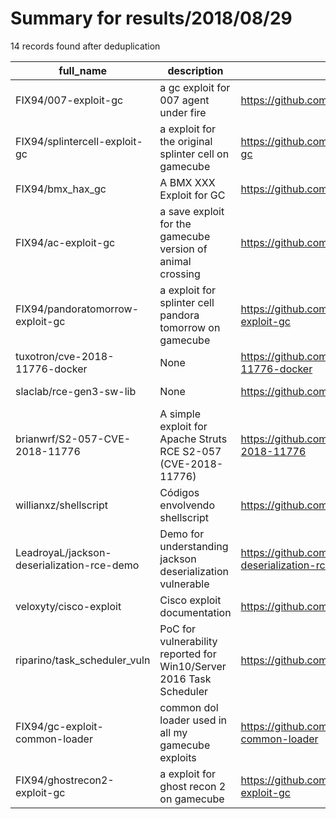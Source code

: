 
# Summary for results/2018/08/29
    
14 records found after deduplication

| full_name | description | html_url | matched_list | matched_count | pushed_at | size | stargazers_count | language | forks_count |
|--------------------------------------------|---------------------------------------------------------------------|---------------------------------------------------------------|-----------------------------|-----------------|---------------------------|--------|--------------------|------------|---------------|
| FIX94/007-exploit-gc | a gc exploit for 007 agent under fire | https://github.com/FIX94/007-exploit-gc | ['exploit'] | 1 | 2018-08-29 23:32:18+00:00 | 307 | 11 | C | 3 |
| FIX94/splintercell-exploit-gc | a exploit for the original splinter cell on gamecube | https://github.com/FIX94/splintercell-exploit-gc | ['exploit'] | 1 | 2018-08-29 21:27:29+00:00 | 307 | 12 | C | 2 |
| FIX94/bmx_hax_gc | A BMX XXX Exploit for GC | https://github.com/FIX94/bmx_hax_gc | ['exploit'] | 1 | 2018-08-29 23:01:40+00:00 | 304 | 7 | C | 3 |
| FIX94/ac-exploit-gc | a save exploit for the gamecube version of animal crossing | https://github.com/FIX94/ac-exploit-gc | ['exploit'] | 1 | 2018-08-29 21:19:55+00:00 | 689 | 13 | Assembly | 3 |
| FIX94/pandoratomorrow-exploit-gc | a exploit for splinter cell pandora tomorrow on gamecube | https://github.com/FIX94/pandoratomorrow-exploit-gc | ['exploit'] | 1 | 2018-08-29 20:31:31+00:00 | 315 | 4 | C | 3 |
| tuxotron/cve-2018-11776-docker | None | https://github.com/tuxotron/cve-2018-11776-docker | ['cve-2'] | 1 | 2018-08-29 17:58:27+00:00 | 12402 | 3 | Go | 0 |
| slaclab/rce-gen3-sw-lib | None | https://github.com/slaclab/rce-gen3-sw-lib | ['rce'] | 1 | 2018-08-29 20:05:12+00:00 | 5566 | 0 | C | 1 |
| brianwrf/S2-057-CVE-2018-11776 | A simple exploit for Apache Struts RCE S2-057 (CVE-2018-11776) | https://github.com/brianwrf/S2-057-CVE-2018-11776 | ['cve-2', 'exploit', 'rce'] | 3 | 2018-08-29 00:03:56+00:00 | 3 | 15 | Python | 4 |
| willianxz/shellscript | Códigos envolvendo shellscript | https://github.com/willianxz/shellscript | ['shellcode'] | 1 | 2018-08-29 00:59:34+00:00 | 65 | 0 | Shell | 0 |
| LeadroyaL/jackson-deserialization-rce-demo | Demo for understanding jackson deserialization vulnerable | https://github.com/LeadroyaL/jackson-deserialization-rce-demo | ['rce'] | 1 | 2018-08-29 12:49:57+00:00 | 0 | 1 | | 0 |
| veloxyty/cisco-exploit | Cisco exploit documentation | https://github.com/veloxyty/cisco-exploit | ['exploit'] | 1 | 2018-08-29 16:06:33+00:00 | 6 | 4 | Python | 1 |
| riparino/task_scheduler_vuln | PoC for vulnerability reported for Win10/Server 2016 Task Scheduler | https://github.com/riparino/task_scheduler_vuln | ['vulnerability poc'] | 1 | 2018-08-29 17:14:15+00:00 | 0 | 0 | nan | 0 |
| FIX94/gc-exploit-common-loader | common dol loader used in all my gamecube exploits | https://github.com/FIX94/gc-exploit-common-loader | ['exploit'] | 1 | 2018-08-29 19:54:02+00:00 | 291 | 3 | C | 1 |
| FIX94/ghostrecon2-exploit-gc | a exploit for ghost recon 2 on gamecube | https://github.com/FIX94/ghostrecon2-exploit-gc | ['exploit'] | 1 | 2018-08-29 20:09:20+00:00 | 25 | 3 | Assembly | 3 |
